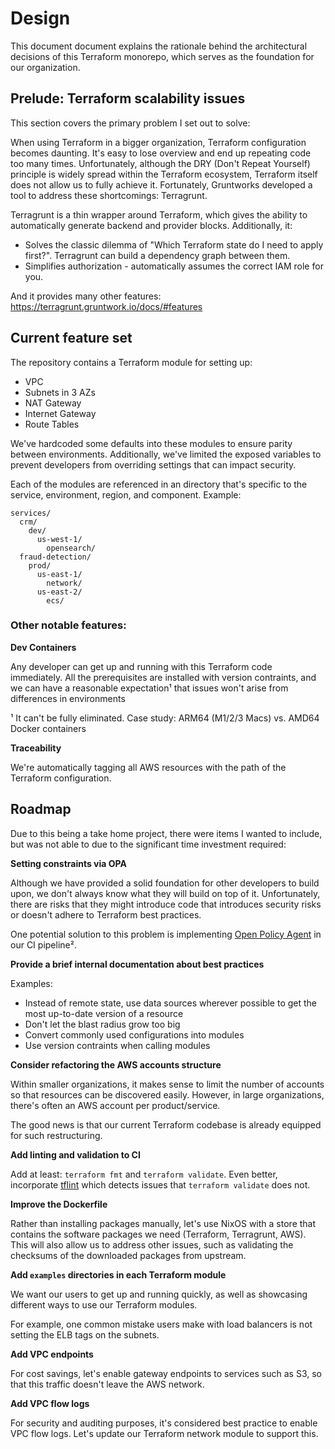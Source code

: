 # Design

This document document explains the rationale behind the architectural decisions of this Terraform monorepo, which serves as the foundation for our organization.

## Prelude: Terraform scalability issues

This section covers the primary problem I set out to solve:

When using Terraform in a bigger organization, Terraform configuration becomes daunting. It's easy to lose overview and end up repeating code too many times. Unfortunately, although the DRY (Don't Repeat Yourself) principle is widely spread within the Terraform ecosystem, Terraform itself does not allow us to fully achieve it. Fortunately, Gruntworks developed a tool to address these shortcomings: Terragrunt.

Terragrunt is a thin wrapper around Terraform, which gives the ability to automatically generate backend and provider blocks. Additionally, it:
- Solves the classic dilemma of "Which Terraform state do I need to apply first?". Terragrunt can build a dependency graph between them.
- Simplifies authorization - automatically assumes the correct IAM role for you.

And it provides many other features: https://terragrunt.gruntwork.io/docs/#features

## Current feature set

The repository contains a Terraform module for setting up:
- VPC
- Subnets in 3 AZs
- NAT Gateway
- Internet Gateway
- Route Tables

We've hardcoded some defaults into these modules to ensure parity between environments. Additionally, we've limited the exposed variables to prevent developers from overriding settings that can impact security.

Each of the modules are referenced in an directory that's specific to the service, environment, region, and component. Example:

```
services/
  crm/
    dev/
      us-west-1/
        opensearch/
  fraud-detection/
    prod/
      us-east-1/
        network/
      us-east-2/
        ecs/
```

### Other notable features:

**Dev Containers**

Any developer can get up and running with this Terraform code immediately. All the prerequisites are installed with version contraints, and we can have a reasonable expectation¹ that issues won't arise from differences in environments

¹ It can't be fully eliminated. Case study: ARM64 (M1/2/3 Macs) vs. AMD64 Docker containers

**Traceability**

We're automatically tagging all AWS resources with the path of the Terraform configuration.

## Roadmap

Due to this being a take home project, there were items I wanted to include, but was not able to due to the significant time investment required:

**Setting constraints via OPA**

Although we have provided a solid foundation for other developers to build upon, we don't always know what they will build on top of it. Unfortunately, there are risks that they might introduce code that introduces security risks or doesn't adhere to Terraform best practices. 

One potential solution to this problem is implementing [Open Policy Agent](https://spacelift.io/blog/what-is-open-policy-agent-and-how-it-works) in our CI pipeline².

**Provide a brief internal documentation about best practices**

Examples:
- Instead of remote state, use data sources wherever possible to get the most up-to-date version of a resource
- Don't let the blast radius grow too big
- Convert commonly used configurations into modules
- Use version contraints when calling modules

**Consider refactoring the AWS accounts structure**

Within smaller organizations, it makes sense to limit the number of accounts so that resources can be discovered easily. However, in large organizations, there's often an AWS account per product/service. 

The good news is that our current Terraform codebase is already equipped for such restructuring.

**Add linting and validation to CI**

Add at least: `terraform fmt` and `terraform validate`. Even better, incorporate [tflint](https://github.com/terraform-linters/tflint) which detects issues that `terraform validate` does not.

**Improve the Dockerfile**

Rather than installing packages manually, let's use NixOS with a store that contains the software packages we need (Terraform, Terragrunt, AWS). This will also allow us to address other issues, such as validating the checksums of the downloaded packages from upstream.

**Add `examples` directories in each Terraform module**

We want our users to get up and running quickly, as well as showcasing different ways to use our Terraform modules.

For example, one common mistake users make with load balancers is not setting the ELB tags on the subnets.

**Add VPC endpoints**

For cost savings, let's enable gateway endpoints to services such as S3, so that this traffic doesn't leave the AWS network.

**Add VPC flow logs**

For security and auditing purposes, it's considered best practice to enable VPC flow logs. Let's update our Terraform network module to support this.
